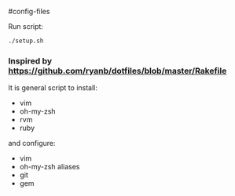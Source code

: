 #config-files

Run script:
```bash
./setup.sh
```

### Inspired by https://github.com/ryanb/dotfiles/blob/master/Rakefile

It is general script to install:
* vim
* oh-my-zsh
* rvm
* ruby

and configure:
* vim
* oh-my-zsh aliases
* git
* gem
